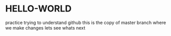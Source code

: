 # HELLO-WORLD
practice
trying to understand github
this is the copy of master branch where we make changes 
lets see whats next
